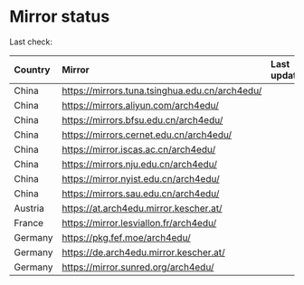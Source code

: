 <script src="./time.js"></script>
# Mirror status
Last check: <script type="text/javascript">localize(1712111060.053781);</script>

|Country|Mirror|Last update|
|:------|:-----|:----------|
|China|https://mirrors.tuna.tsinghua.edu.cn/arch4edu/|<script type="text/javascript">localize(1712082652);</script>|
|China|https://mirrors.aliyun.com/arch4edu/|<script type="text/javascript">localize(1712082652);</script>|
|China|https://mirrors.bfsu.edu.cn/arch4edu/|<script type="text/javascript">localize(1712082652);</script>|
|China|https://mirrors.cernet.edu.cn/arch4edu/|<script type="text/javascript">localize(1712082652);</script>|
|China|https://mirror.iscas.ac.cn/arch4edu/|<script type="text/javascript">localize(1712082652);</script>|
|China|https://mirrors.nju.edu.cn/arch4edu/|<script type="text/javascript">localize(1712082652);</script>|
|China|https://mirror.nyist.edu.cn/arch4edu/|<script type="text/javascript">localize(1712082652);</script>|
|China|https://mirrors.sau.edu.cn/arch4edu/|<script type="text/javascript">localize(1712082652);</script>|
|Austria|https://at.arch4edu.mirror.kescher.at/|<script type="text/javascript">localize(1712082652);</script>|
|France|https://mirror.lesviallon.fr/arch4edu/|<script type="text/javascript">localize(1712082652);</script>|
|Germany|https://pkg.fef.moe/arch4edu/|<script type="text/javascript">localize(1712082652);</script>|
|Germany|https://de.arch4edu.mirror.kescher.at/|<script type="text/javascript">localize(1712082652);</script>|
|Germany|https://mirror.sunred.org/arch4edu/|<script type="text/javascript">localize(1712082652);</script>|

<script src="./tablefilter/tablefilter.js"></script>
<script src="./table.js"></script>